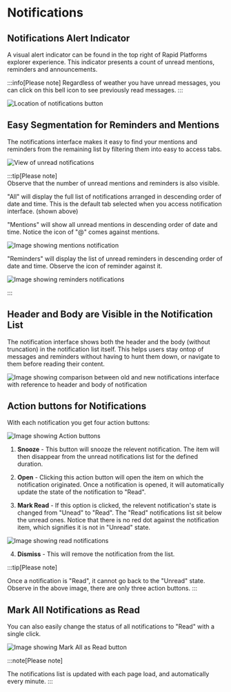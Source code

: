 # Notifications

## Notifications Alert Indicator

A visual alert indicator can be found in the top right of Rapid Platforms explorer experience. This indicator presents a count of unread mentions, reminders and announcements.

:::info[Please note]
 Regardless of weather you have unread messages, you can click on this bell icon to see previously read messages.
:::  

![Location of notifications button](<Bell icon.png>)


## Easy Segmentation for Reminders and Mentions

The notifications interface makes it easy to find your mentions and reminders from the remaining list by filtering them into easy to access tabs. 

![View of unread notifications](<Mentions location.png>)

:::tip[Please note]  
Observe that the number of unread mentions and reminders is also visible.  

"All" will display the full list of notifications arranged in descending order of date and time. This is the default tab selected when you access notification interface. (shown above)

"Mentions" will show all unread mentions in descending order of date and time. Notice the icon of "@" comes against mentions.  

![Image showing mentions notification](<Notification 3.png>)

"Reminders" will display the list of unread reminders in descending order of date and time. Observe the icon of reminder against it.

![Image showing reminders notifications](<Notification 4.png>)

:::

## Header and Body are Visible in the Notification List

The notification interface shows both the header and the body (without truncation) in the notification list itself. This helps users stay ontop of messages and reminders without having to hunt them down, or navigate to them before reading their content.  


![Image showing comparison between old and new notifications interface with reference to header and body of notification](<Notification 5.png>)

## Action buttons for Notifications

With each notification you get four action buttons:

![Image showing Action buttons](<Notification 6.png>)

1. **Snooze** - This button will snooze the relevent notification. The item will then disappear from the unread notifications list for the defined duration.

2. **Open** - Clicking this action button will open the item on which the notification originated. Once a notification is opened, it will automatically update the state of the notification to "Read". 

3. **Mark Read** - If this option is clicked, the relevent notification's state is changed from "Unead" to "Read". The "Read" notifications list sit below the unread ones. Notice that there is no red dot against the notification item, which signifies it is not in "Unread" state.

![Image showing read notifications](<Notification 7.png>)  

4. **Dismiss** - This will remove the notification from the list.

:::tip[Please note]

Once a notification is "Read", it cannot go back to the "Unread" state. Observe in the above image, there are only three action buttons. 
:::

## Mark All Notifications as Read

You can also easily change the status of all notifications to "Read" with a single click. 

![Image showing Mark All as Read button](<Notification 8.png>)

:::note[Please note]

The notifications list is updated with each page load, and automatically every minute.
:::